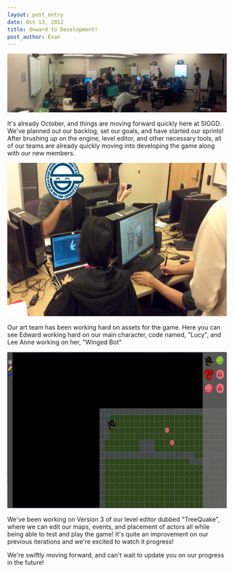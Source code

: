 ```yaml
---
layout: post_entry
date: Oct 13, 2012
title: Onward to Development!
post_author: Evan
---
```

<img alt="Team Panorama" src="/img/2012-10-13-teampanorama.jpg" style="width: 625px; height: 135px;">

It's already October, and things are moving forward quickly here at SIGGD. We've planned out our backlog, set our goals, and have started our sprints! After brushing up on the engine, level editor, and other necessary tools, all of our teams are already quickly moving into developing the game along with our new members.

<img alt="Ramon didn't like the face he made." src="/img/2012-10-13-artteamworking.png" style="width: 625px; height: 352px;">

Our art team has been working hard on assets for the game. Here you can see Edward working hard on our main character, code named, "Lucy", and Lee Anne working on her, "Winged Bot"

<img alt="" src="/img/2012-10-13-leveleditorsnapshot.png" style="width: 625px; height: 359px;">

We've been working on Version 3 of our level editor dubbed "TreeQuake", where we can edit our maps, events, and placement of actors all while being able to test and play the game! It's quite an improvement on our previous iterations and we're excited to watch it progress!  

We're swiftly moving forward, and can't wait to update you on our progress in the future!